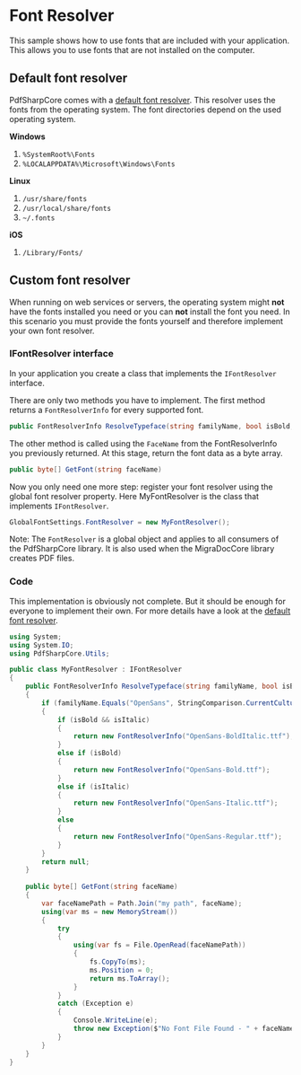 # Font Resolver

This sample shows how to use fonts that are included with your application. This allows you to use fonts that are not installed on the computer.


## Default font resolver

PdfSharpCore comes with a [default font resolver](../../../PdfSharpCore/Utils/FontResolver.cs).
This resolver uses the fonts from the operating system.
The font directories depend on the used operating system.

**Windows**
1. `%SystemRoot%\Fonts`
1. `%LOCALAPPDATA%\Microsoft\Windows\Fonts`

**Linux**
1. `/usr/share/fonts`
1. `/usr/local/share/fonts`
1. `~/.fonts`

**iOS**
1. `/Library/Fonts/`


## Custom font resolver

When running on web services or servers, the operating system might **not** have the fonts installed you need or you can **not** install the font you need.
In this scenario you must provide the fonts yourself and therefore implement your own font resolver.

### IFontResolver interface

In your application you create a class that implements the `IFontResolver` interface.

There are only two methods you have to implement. The first method returns a `FontResolverInfo` for every supported font.

```cs
public FontResolverInfo ResolveTypeface(string familyName, bool isBold, bool isItalic)
```

The other method is called using the `FaceName` from the FontResolverInfo you previously returned. At this stage, return the font data as a byte array.

```cs
public byte[] GetFont(string faceName)
```

Now you only need one more step: register your font resolver using the global font resolver property.
Here MyFontResolver is the class that implements `IFontResolver`.

```cs
GlobalFontSettings.FontResolver = new MyFontResolver();
```

Note: The `FontResolver` is a global object and applies to all consumers of the PdfSharpCore library. It is also used when the MigraDocCore library creates PDF files.

### Code

This implementation is obviously not complete.
But it should be enough for everyone to implement their own.
For more details have a look at the [default font resolver](../../../PdfSharpCore/Utils/FontResolver.cs).

```cs
using System;
using System.IO;
using PdfSharpCore.Utils;

public class MyFontResolver : IFontResolver
{
    public FontResolverInfo ResolveTypeface(string familyName, bool isBold, bool isItalic)
    {
        if (familyName.Equals("OpenSans", StringComparison.CurrentCultureIgnoreCase))
        {
            if (isBold && isItalic)
            {
                return new FontResolverInfo("OpenSans-BoldItalic.ttf");
            }
            else if (isBold)
            {
                return new FontResolverInfo("OpenSans-Bold.ttf");
            }
            else if (isItalic)
            {
                return new FontResolverInfo("OpenSans-Italic.ttf");
            }
            else
            {
                return new FontResolverInfo("OpenSans-Regular.ttf");
            }
        }
        return null;
    }
    
    public byte[] GetFont(string faceName)
    {
        var faceNamePath = Path.Join("my path", faceName);
        using(var ms = new MemoryStream())
        {
            try
            {
                using(var fs = File.OpenRead(faceNamePath))
                {
                    fs.CopyTo(ms);
                    ms.Position = 0;
                    return ms.ToArray();
                }
            }
            catch (Exception e)
            {
                Console.WriteLine(e);
                throw new Exception($"No Font File Found - " + faceNamePath);
            }
        }
    }
}
```

